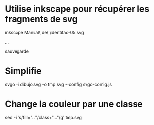 # Utilise inkscape pour récupérer les fragments de svg

inkscape Manual\ de\ \identitad-05.svg

...

sauvegarde

# Simplifie

svgo -i dibujo.svg -o tmp.svg --config svgo-config.js

# Change la couleur par une classe

sed -i 's/fill="..."/class="..."/g' tmp.svg


